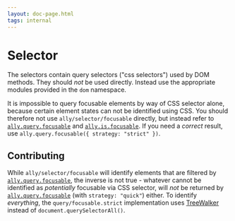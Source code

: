 ```yaml
---
layout: doc-page.html
tags: internal
---
```


# Selector

The selectors contain query selectors ("css selectors") used by DOM methods. They should *not* be used directly. Instead use the appropriate modules provided in the `dom` namespace.

It is impossible to query focusable elements by way of CSS selector alone, because certain element states can not be identified using CSS. You should therefore not use `ally/selector/focusable` directly, but instead refer to [`ally.query.focusable`](query/focusable.md) and [`ally.is.focusable`](is/focusable.md). If you need a *correct* result, use `ally.query.focusable({ strategy: "strict" })`.


## Contributing

While `ally/selector/focusable` will identify elements that are filtered by [`ally.query.focusable`](query/focusable.md), the inverse is not true - whatever cannot be identified as *potentially* focusable via CSS selector, will *not* be returned by [`ally.query.focusable`](query/focusable.md) (with `strategy: "quick"`) either. To identify *everything*, the `query/focusable.strict` implementation uses  [TreeWalker](https://developer.mozilla.org/en-US/docs/Web/API/TreeWalker) instead of `document.querySelectorAll()`.
